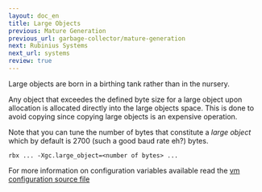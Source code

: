 ```yaml
---
layout: doc_en
title: Large Objects
previous: Mature Generation
previous_url: garbage-collector/mature-generation
next: Rubinius Systems
next_url: systems
review: true
---
```

Large objects are born in a birthing tank rather than in the nursery.

Any object that exceedes the defined byte size for a large object upon
allocation is allocated directly into the large objects space.  This is done to
avoid copying since copying large objects is an expensive operation.

Note that you can tune the number of bytes that constitute a *large
object* which by default is 2700 (such a good baud rate eh?) bytes.

    rbx ... -Xgc.large_object=<number of bytes> ...

For more information on configuration variables available read the
[vm configuration source file ](https://github.com/evanphx/rubinius/blob/master/vm/configuration.hpp)

